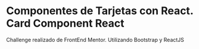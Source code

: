 # Componentes de Tarjetas con React. Card Component React


Challenge realizado de FrontEnd Mentor. Utilizando Bootstrap y ReactJS
